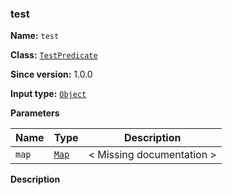 ### test

**Name:** `test`

**Class:** [`TestPredicate`](https://github.com/nagyesta/yippee-ki-json/blob/main/src/main/java/com/github/nagyesta/yippeekijson/metadata/schema/markdown/MarkdownGeneratorFactoryTest$TestPredicate.java)

**Since version:** 1.0.0

**Input type:** [`Object`](https://docs.oracle.com/en/java/javase/11/docs/api/java.base/java/lang/Object.html)

**Parameters**

| Name  | Type                                                                                     | Description               |
| ----- | ---------------------------------------------------------------------------------------- | ------------------------- |
| `map` | [`Map`](https://docs.oracle.com/en/java/javase/11/docs/api/java.base/java/util/Map.html) | < Missing documentation > |

**Description**


